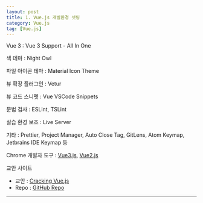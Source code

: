 ```yaml
---
layout: post
title: 1. Vue.js 개발환경 셋팅
category: Vue.js
tag: [Vue.js]
---
```


Vue 3 : Vue 3 Support - All In One

색 테마 : Night Owl

파일 아이콘 테마 : Material Icon Theme

뷰 확장 플러그인 : Vetur

뷰 코드 스니펫 : Vue VSCode Snippets

문법 검사 : ESLint, TSLint

실습 환경 보조 : Live Server

기타 : Prettier, Project Manager, Auto Close Tag, GitLens, Atom Keymap, Jetbrains IDE Keymap 등

Chrome 개발자 도구 : [Vue3.js](https://devtools.vuejs.org/guide/installation.html), [Vue2.js](https://chromewebstore.google.com/detail/vuejs-devtools/iaajmlceplecbljialhhkmedjlpdblhp)

교안 사이트
- 교안 : [Cracking Vue.js](https://joshua1988.github.io/vue-camp/)
- Repo : [GitHub Repo](https://github.com/joshua1988/learn-vue-js)


---